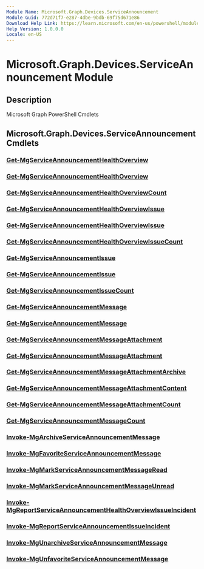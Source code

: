 ```yaml
---
Module Name: Microsoft.Graph.Devices.ServiceAnnouncement
Module Guid: 772d71f7-e287-4dbe-9bdb-69f75d671e86
Download Help Link: https://learn.microsoft.com/en-us/powershell/module/microsoft.graph.devices.serviceannouncement/?view=graph-powershell-1.0
Help Version: 1.0.0.0
Locale: en-US
---
```


# Microsoft.Graph.Devices.ServiceAnnouncement Module
## Description
Microsoft Graph PowerShell Cmdlets

## Microsoft.Graph.Devices.ServiceAnnouncement Cmdlets
### [Get-MgServiceAnnouncementHealthOverview](Get-MgServiceAnnouncementHealthOverview.md)

### [Get-MgServiceAnnouncementHealthOverview](Get-MgServiceAnnouncementHealthOverview.md)

### [Get-MgServiceAnnouncementHealthOverviewCount](Get-MgServiceAnnouncementHealthOverviewCount.md)

### [Get-MgServiceAnnouncementHealthOverviewIssue](Get-MgServiceAnnouncementHealthOverviewIssue.md)

### [Get-MgServiceAnnouncementHealthOverviewIssue](Get-MgServiceAnnouncementHealthOverviewIssue.md)

### [Get-MgServiceAnnouncementHealthOverviewIssueCount](Get-MgServiceAnnouncementHealthOverviewIssueCount.md)

### [Get-MgServiceAnnouncementIssue](Get-MgServiceAnnouncementIssue.md)

### [Get-MgServiceAnnouncementIssue](Get-MgServiceAnnouncementIssue.md)

### [Get-MgServiceAnnouncementIssueCount](Get-MgServiceAnnouncementIssueCount.md)

### [Get-MgServiceAnnouncementMessage](Get-MgServiceAnnouncementMessage.md)

### [Get-MgServiceAnnouncementMessage](Get-MgServiceAnnouncementMessage.md)

### [Get-MgServiceAnnouncementMessageAttachment](Get-MgServiceAnnouncementMessageAttachment.md)

### [Get-MgServiceAnnouncementMessageAttachment](Get-MgServiceAnnouncementMessageAttachment.md)

### [Get-MgServiceAnnouncementMessageAttachmentArchive](Get-MgServiceAnnouncementMessageAttachmentArchive.md)

### [Get-MgServiceAnnouncementMessageAttachmentContent](Get-MgServiceAnnouncementMessageAttachmentContent.md)

### [Get-MgServiceAnnouncementMessageAttachmentCount](Get-MgServiceAnnouncementMessageAttachmentCount.md)

### [Get-MgServiceAnnouncementMessageCount](Get-MgServiceAnnouncementMessageCount.md)

### [Invoke-MgArchiveServiceAnnouncementMessage](Invoke-MgArchiveServiceAnnouncementMessage.md)

### [Invoke-MgFavoriteServiceAnnouncementMessage](Invoke-MgFavoriteServiceAnnouncementMessage.md)

### [Invoke-MgMarkServiceAnnouncementMessageRead](Invoke-MgMarkServiceAnnouncementMessageRead.md)

### [Invoke-MgMarkServiceAnnouncementMessageUnread](Invoke-MgMarkServiceAnnouncementMessageUnread.md)

### [Invoke-MgReportServiceAnnouncementHealthOverviewIssueIncident](Invoke-MgReportServiceAnnouncementHealthOverviewIssueIncident.md)

### [Invoke-MgReportServiceAnnouncementIssueIncident](Invoke-MgReportServiceAnnouncementIssueIncident.md)

### [Invoke-MgUnarchiveServiceAnnouncementMessage](Invoke-MgUnarchiveServiceAnnouncementMessage.md)

### [Invoke-MgUnfavoriteServiceAnnouncementMessage](Invoke-MgUnfavoriteServiceAnnouncementMessage.md)

